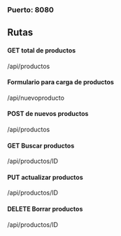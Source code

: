 ### Puerto: 8080

## Rutas

#### GET total de productos
/api/productos

#### Formulario para carga de productos
/api/nuevoproducto

#### POST de nuevos productos
/api/productos

#### GET Buscar productos
/api/productos/ID

#### PUT actualizar productos
/api/productos/ID

#### DELETE Borrar productos
/api/productos/ID
